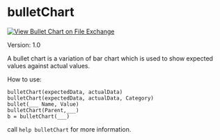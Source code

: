 # bulletChart

[![View Bullet Chart on File Exchange](https://www.mathworks.com/matlabcentral/images/matlab-file-exchange.svg)](https://www.mathworks.com/matlabcentral/fileexchange/101524-bullet-chart)

Version: 1.0

A bullet chart is a variation of bar chart which is used to show expected 
values against actual values.

How to use:
```
bulletChart(expectedData, actualData)
bulletChart(expectedData, actualData, Category)
bullet(___ Name, Value)
bulletChart(Parent,___)
b = bulletChart(___)
```

call `help bulletChart` for more information.
